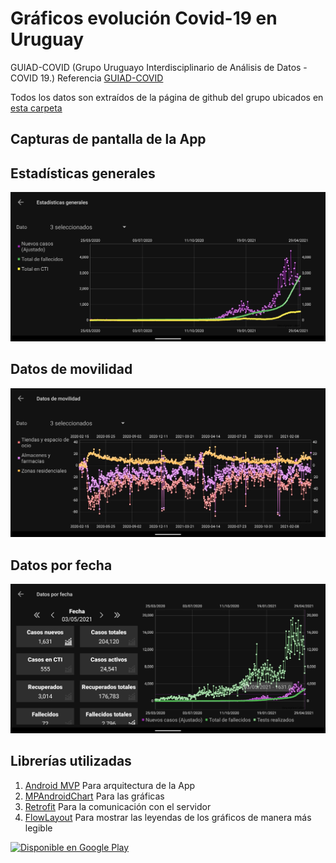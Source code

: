 # Gráficos evolución Covid-19 en Uruguay
 
GUIAD-COVID (Grupo Uruguayo Interdisciplinario de Análisis de Datos - COVID 19.)
Referencia [GUIAD-COVID](https://guiad-covid.github.io/)

Todos los datos son extraídos de la página de github del grupo ubicados en [esta carpeta](https://github.com/GUIAD-COVID/datos-y-visualizaciones-GUIAD/tree/master/datos)

Capturas de pantalla de la App
-
## Estadísticas generales
![Estadísticas generales](googleplay/ss3.png)

## Datos de movilidad
![Datos de movilidad](googleplay/ss4.png)

## Datos por fecha
![Datos por fecha](googleplay/ss6.png)


Librerías utilizadas
-

1. [Android MVP](https://github.com/marcherdiego/android_mvp) Para arquitectura de la App
2. [MPAndroidChart](https://github.com/PhilJay/MPAndroidChart) Para las gráficas
3. [Retrofit](http://square.github.io/retrofit/) Para la comunicación con el servidor
4. [FlowLayout](https://github.com/nex3z/FlowLayout) Para mostrar las leyendas de los gráficos de manera más legible

<a href='https://play.google.com/store/apps/details?id=com.nerdscorner.covid.stats&pcampaignid=pcampaignidMKT-Other-global-all-co-prtnr-py-PartBadge-Mar2515-1'>
<img alt='Disponible en Google Play' src='https://play.google.com/intl/en_us/badges/static/images/badges/es-419_badge_web_generic.png' width='200'/>
</a>